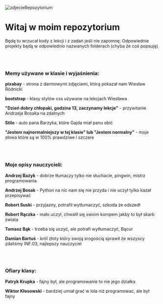 ![zdjecieRepozytorium](https://user-images.githubusercontent.com/95073438/202557030-62293c73-9cbc-4dfa-9f23-9c5438402cbf.jpg)

<h1>Witaj w moim repozytorium</h1>

Będę tu wrzucał kody z lekcji i z zadań jeśli nie zapomnę. Odpowiednie projekty będą w odpowiednio nazwanych folderach (chyba że coś popsuję)

<br><br>

<h3>Memy używane w klasie i wyjaśnienia:</h3>

<b>pixabay</b> - strona z darmowymi zdjęciami, którą pokazał nam Wiesław Ródnicki

<b>bootstrap</b> - klasy stylów css używane na lekcjach Wiesława

<b>"Dzień dobry chłopaki, godzina 13, zaczynamy lekcje"</b> - przywitanie Andrzeja Bosaka na zdalnych

<b>Stilo</b> - auto pana Barzyka, które Gajda miał panu obić

<b>"Jestem najnormalniejszy w tej klasie" lub "Jestem normalny"</b> - moje słowa które są w 100% prawdziwe i szczere

<br><br>

<h3>Moje opisy nauczycieli:</h3>

<b>Andrzej Bażyk</b> - dobrze tłumaczy tylko nie słuchacie, pingwin, mistrz programowania

<b>Andrzej Bosak</b> - Python na nic nam się nie przyda i nie uczył tylko kazał przepisywać

<b>Robert Suski</b> - przyjazny, potrafił wytłumaczyć, szkoda że odszedł

<b>Robert Rączka</b> - mało uczył, chwalił się swoim kompem jakby to był skarb świata

<b>Tomasz Bąk</b> - trzeba się uczyć, ale potrafi wytłumaczyć, Bącur

<b>Damian Bartuś</b> - król złoty który swoją srogością sprawił że wszyscy zdaliśmy INF.03, najlepszy nauczyciel

<br><br>

<h3>Ofiary klasy:</h3>

<b>Patryk Krupka</b> - fajny był, ale programowanie to nie jego działka 

<b>Wiktor Kłosowski</b> - bardziej umiał grać w lola niż programować, ale był fajny